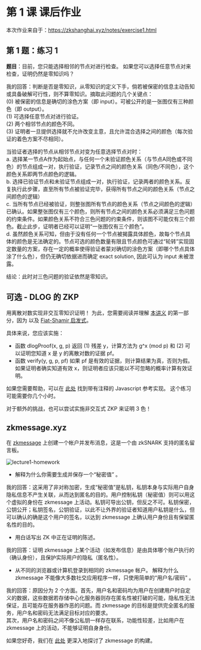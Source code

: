 # 第 1 课 课后作业
本次作业来自于：https://zkshanghai.xyz/notes/exercise1.html
## 第 1 题：练习 1
**题目**：目前，您只能选择相邻的节点对进行检查。 如果您可以选择任意节点对来检查，证明仍然是零知识吗？

我的回答：判断是否是零知识，从零知识的定义下手，倘若被保密的信息主动告知或具备破解可行性，则不算零知识。摘取此问题的几个关键点：<br>
(0) 被保密的信息是确切的涂色方案（即 input）。可被公开的是一张图仅有三种颜色（即 output）。<br>
(1) 可选择任意节点对进行验证。<br>
(2) 两个相邻节点的颜色不同。<br>
(3) 证明者一旦提供选择就不允许改变主意，且允许混合选择之间的颜色（每次验证的着色方案不尽相同）。<br>

当验证者选择的节点从相邻节点对变为任意选择节点对时：<br>
a. 选择某一节点A作为起始点，与任何一个未验证颜色关系（与节点A同色或不同色）的节点组成一对，执行验证，记录节点之间的颜色关系（同色/不同色），这个颜色关系即两节点颜色的逻辑。<br>
b. 选择已验证节点和未验证节点组成一对，执行验证，记录两者的颜色关系。反复执行此步骤，直至所有节点被验证完毕，获得所有节点之间的颜色关系（节点之间颜色的逻辑）<br>
c. 当所有节点已经被验证，则整张图所有节点的颜色关系（节点之间颜色的逻辑）已确认。如果整张图仅有三个颜色，则所有节点之间的颜色关系必须满足三色问题的约束条件。如果颜色关系不符合三色问题的约束条件，则该图不可能仅有三个颜色。截止此步，证明者已经可以证明“一张图仅有三个颜色”。<br>
d. 虽然颜色关系可知，但由于没有任何一个节点被揭露具体颜色，故每个节点具体的颜色是无法确定的。节点可选的颜色数量有限且节点颜色可通过“轮转”实现固定数量的方案，存在一定的概率使得验证者蒙对确切的涂色方案（即哪个节点具体涂了什么色），但仍无确切依据进而确定 exact solution, 因此可认为 input 未被泄露。<br>
   
结论：此时对三色问题的验证依然是零知识。

## 可选 - DLOG 的 ZKP

用离散对数实现非交互零知识证明！ 为此，您需要阅读并理解 [本讲义](https://people.eecs.berkeley.edu/~jfc/cs174/lecs/lec24/lec24.pdf) 的第一部分，因为 以及 [Fiat-Shamir 启发式](https://en.wikipedia.org/wiki/Fiat%E2%80%93Shamir_heuristic)。

具体来说，您应该实施：

- 函数 dlogProof(x, g, p) 返回 (1) 残差 y，计算方法为 g^x (mod p) 和 (2) 可以证明您知道 x 是 y 的离散对数的证据 pf。
- 函数 verify(y, g, p, pf) 如果 pf 是有效的证据，则计算结果为真，否则为假。如果证明者确实知道有效 x，则证明者应该只能以不可忽略的概率计算有效证明。

如果您需要帮助，可以在 [此处](https://github.com/gubsheep/zk-beginner) 找到带有注释的 Javascript 参考实现。 这个练习可能需要你几个小时。

对于额外的挑战，也可以尝试实施非交互式 ZKP 来证明 3 色！

## zkmessage.xyz
在 [zkmessage](https://zkmessage.xyz) 上创建一个帐户并发布消息，这是一个由 zkSNARK 支持的匿名留言板。

![lecture1-homework](./IMG/IMG_ZKMessage.png)

- 解释为什么你需要生成并保存一个“秘密值” 。

我的回答：这采用了非对称加密，生成“秘密值”是私钥，私钥本身与实际用户自身隐私信息不产生关联，从而达到匿名的目的。用户控制私钥（秘密值）则可以用这个虚拟的身份在 zkmessage 上活动。私钥可导出公钥，但反之不可。私钥保密，公钥公开；私钥签名，公钥验证，以此不让外界的验证者知道用户私钥是什么，但可以确认的确是这个用户的签名，以达到 zkmessage 上确认用户身份且有保留匿名性的目的。


- 用白话写出 ZK 中正在证明的陈述。

我的回答：证明 zkmessage 上某个活动（如发布信息）是由具体哪个账户执行的（确认身份），且保护实际用户的隐私（匿名性）。


- 从不同的浏览器或计算机登录到相同的 zkmessage 帐户。 解释为什么 zkmessage 不能像大多数社交应用程序一样，只使用简单的“用户名/密码” 。

我的回答：原因分为 2 个方面。首先，用户名和密码均为用户在创建用户时自定义的数据，这些数据若存储中心化服务器则存在匿名性被打破的可能，隐私性无法保证，且可能存在服务器作恶的问题。而 zkmessage 的目标是提供完全匿名的服务，用户名和密码无法满足目标对应的要求。<br>
         其次，用户名和密码之间不像公私钥一样存在联系，功能性较差，比如用户在 zkmessage 上的活动，不能够证明自身身份。


如果您好奇，我们在 [此处](https://0xparc.org/blog/zk-group-sigs) 更深入地探讨了 zkmessage 的构建。

